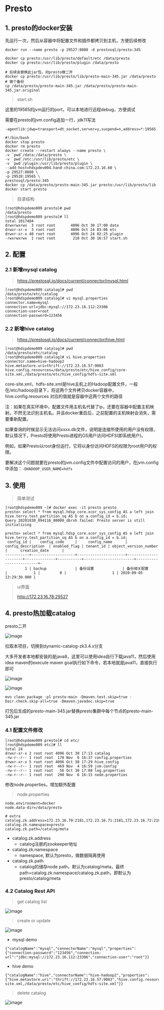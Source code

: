 # Presto

## 1. presto的docker安装

先运行一次，然后从容器中将配置文件和插件都拷贝到主机，方便后续修改
```
docker run --name presto -p 29527:8080 -d prestosql/presto:345

docker cp presto:/usr/lib/presto/default/etc /data/presto
docker cp presto:/usr/lib/presto/plugin /data/presto

# 后续会替换此jar包，对presto做二开
docker cp presto:/usr/lib/presto/lib/presto-main-345.jar /data/presto
# 做个备份
cp /data/presto/presto-main-345.jar /data/presto/presto-main-345.jar.original
```

> start.sh

这里的19565的jvm运行的port，可以本地进行远程debug，方便调试

需要在presto的jvm.config追加一行，jdk11写法

```
-agentlib:jdwp=transport=dt_socket,server=y,suspend=n,address=*:19565
```

```
#!/bin/bash
docker stop presto
docker rm presto
docker create --restart always --name presto \
-v `pwd`/data:/data/presto \
-v `pwd`/etc:/usr/lib/presto/etc \
-v `pwd`/plugin:/usr/lib/presto/plugin \
--add-host=hdspdev004.hand-china.com:172.23.16.60 \
-p 29527:8080 \
-p 29528:19565 \
prestosql/presto:345
docker cp /data/presto/presto-main-345.jar presto:/usr/lib/presto/lib
docker start presto
```

> 目录结构

```
[root@hdspdemo009 presto]# pwd
/data/presto
[root@hdspdemo009 presto]# ll
total 1017484
drwxrwxrwx  3 root root       4096 Oct 30 17:00 data
drwxr-xr-x  3 root root       4096 Oct 24 03:06 etc
drwxr-xr-x 40 root root       4096 Oct 24 02:25 plugin
-rwxrwxrwx  1 root root        210 Oct 30 16:57 start.sh
```
## 2. 配置

### 2.1 新增mysql catalog

> https://prestosql.io/docs/current/connector/mysql.html

```
[root@hdspdemo009 catalog]# pwd
/data/presto/etc/catalog
[root@hdspdemo009 catalog]# vi mysql.properties
connector.name=mysql
connection-url=jdbc:mysql://172.23.16.112:23306
connection-user=root
connection-password=123456
```
### 2.2 新增hive catalog

> https://prestosql.io/docs/current/connector/hive.html

```
[root@hdspdemo009 catalog]# pwd
/data/presto/etc/catalog
[root@hdspdemo009 catalog]# vi hive.properties
connector.name=hive-hadoop2
hive.metastore.uri=thrift://172.23.16.57:9083
hive.config.resources=/data/presto/etc/hive_config/core-site.xml,/data/presto/etc/hive_config/hdfs-site.xml
```

core-site.xml，hdfs-site.xml是hive主机上的Hadoop配置文件，一般在/etc/hadoop目录下，将这两个文件拷贝docker容器中，hive.config.resources 对应的值就是容器中这两个文件的路径

注：如果在真实环境中，配置文件用主机名代替了ip，还要在容器中配置主机映射。不然无法识别主机名。并且docker重启后，之前配置的主机映射会消失，需要重新配置。

如果查询的时候显示无法访问xxxx.db文件，说明是连接所使用的用户没有权限，默认情况下，Presto将使用Presto进程的OS用户访问HDFS(即系统用户)。

例如，如果Presto以root身份运行，它将以身份访问HDFS的权限为root用户的权限。

要解决这个问题就要在presto的jvm.config文件中配置访问的用户，在jvm.config中添加：```-DHADOOP_USER_NAME=hdfs```

## 3. 使用

> 简单测试

```
[root@hdspdemo009 ~]# docker exec -it presto presto
presto> select * from mysql.hdsp_core.xcor_sys_config AS a left join hive.terry.test_partition_sq AS b on a.config_id = b.id;
Query 20201030_094116_00000_dbrxh failed: Presto server is still initializing

presto> select * from mysql.hdsp_core.xcor_sys_config AS a left join hive.terry.test_partition_sq AS b on a.config_id = b.id;
 config_id |    config_code     |     config_name      |  config_description  | enabled_flag | tenant_id | object_version_number |      creation_date      |
-----------+--------------------+----------------------+----------------------+--------------+-----------+-----------------------+-------------------------+-
         1 | backup             | 备份设置             | 备份相关配置         |            1 |         0 |                     1 | 2020-09-05 13:29:30.000 |
```

> ui界面
>
> http://172.23.16.78:29527

## 4. presto热加载catalog

presto二开

![image](images/dynamic-catalog-introduction.png)

拉取本项目，切换到dynamic-catalog-zk3.4.x分支

大多开发者本地都安装的是java8，这里可以使用idea自行下载java11，然后使用idea maven的execute maven goal执行如下命令，若本地就是java11，直接执行即可

![image](images/idea-maven-execute.png)

![image](images/idea-maven-package-command.png)

```
mvn clean package -pl presto-main -Dmaven.test.skip=true -Dair.check.skip-all=true -Dmaven.javadoc.skip=true
```

打包后生成的presto-main-345.jar替换presto集群中每个节点的presto-main-345.jar

### 4.1 配置文件修改

```
[root@hdspdemo009 presto]# cd etc/
[root@hdspdemo009 etc]# ll
total 24
drwxr-xr-x 2 root root 4096 Oct 30 17:13 catalog
-rw-r--r-- 1 root root  178 Nov  6 16:37 config.properties
drwxr-xr-x 5 root root 4096 Oct 30 17:29 hive_config
-rw-r--r-- 1 root root  469 Nov  4 16:59 jvm.config
-rw-r--r-- 1 root root   56 Oct 30 17:08 log.properties
-rw-r--r-- 1 root root  298 Nov  6 16:15 node.properties
```

修改node.properties，增加额外配置
> node.properties

```
node.environment=docker
node.data-dir=/data/presto

# extra
catalog.zk.address=172.23.16.70:2181,172.23.16.71:2181,172.23.16.72:2181
catalog.zk.namespace=presto
catalog.zk.path=/catalog/meta
```

* catalog.zk.address
    - catalog注册的zookeeper地址
* catalog.zk.namespace
    - namespace, 默认为presto，做数据隔离使用
* catalog.zk.path
    - catalog的储存node path，默认为catalog/meta，最终path=catalog.zk.namespace/catalog.zk.path，即默认为presto/catalog/meta

### 4.2 Catalog Rest API

> get catalog list

![image](images/catalog-api-get-list.png)

> create or update

![image](images/catalog-api-save.png)

- mysql demo

```
{"catalogName":"mysql","connectorName":"mysql","properties":{"connection-password":"123456","connection-url":"jdbc:mysql://172.23.16.112:23306","connection-user":"root"}}
```

- hive demo

```
{"catalogName":"hive","connectorName":"hive-hadoop2","properties":{"hive.metastore.uri":"thrift://172.23.16.57:9083","hive.config.resources":"/data/presto/etc/hive_config/core-site.xml,/data/presto/etc/hive_config/hdfs-site.xml"}}
```

> delete catalog

![image](images/catalog-api-delete.png)


